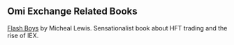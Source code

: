 ## Omi Exchange Related Books

[Flash Boys](https://en.wikipedia.org/wiki/Flash_Boys) by Micheal Lewis. Sensationalist book about HFT trading and the rise of IEX.
